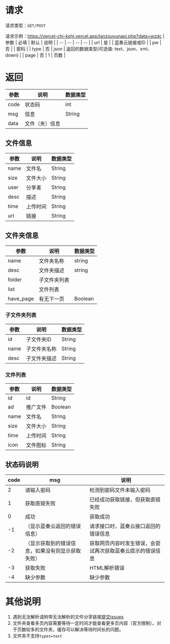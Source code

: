 # 请求
请求类型：`GET/POST`

请求示例：https://vercel-chi-kohl.vercel.app/lanzouyunapi.php?data=wzdc
| 参数 | 必填 | 默认 | 说明 |
| -- | -- | -- | -- |
| url | 是 | | 蓝奏云链接或ID |
| pw | 否 | | 密码 |
| type | 否 | json | 返回的数据类型(可选值: text、json、xml、down) |
| page | 否 | 1 | 页数 |

# 返回

| 参数 | 说明 | 数据类型 |
| -- | -- | -- |
| code | 状态码 | int |
| msg | 信息 | String |
| data | 文件（夹）信息 |  |

## 文件信息
| 参数 | 说明 | 数据类型 |
| -- | -- | -- |
| name | 文件名 | String |
| size | 文件大小 | String |
| user | 分享者 | String |
| desc | 描述 | String |
| time | 上传时间 | String |
| url | 链接 | String |

## 文件夹信息
| 参数 | 说明 | 数据类型 |
| -- | -- | -- |
| name | 文件夹名称 | string |
| desc | 文件夹描述 | string |
| folder | 子文件夹列表 |  |
| list | 文件列表 | |
| have_page | 有无下一页 | Boolean |

### 子文件夹列表
| 参数 | 说明 | 数据类型 |
| -- | -- | -- |
| id | 子文件夹ID | String |
| name | 子文件夹名称 | String |
| desc | 子文件夹描述 | String |

### 文件列表
| 参数 | 说明 | 数据类型 |
| -- | -- | -- |
| id | id | String |
| ad | 推广文件 | Boolean |
| name | 文件名 | String |
| size | 文件大小 | String |
| time | 上传时间 | String |
| icon | 文件图标 | String |

## 状态码说明
| code | msg | 说明 |
| -- | -- | -- |
| 2  | 请输入密码 | 检测到密码文件未输入密码 |
| 1  | 获取直链失败 | 已经成功获取链接，但获取直链失败 |
| 0  | 成功 | 获取成功 |
| -1 | （显示蓝奏云返回的错误信息） | 请求接口时，蓝奏云接口返回的错误信息 |
| -2 | （显示获取到的错误信息，如果没有则显示获取失败） | 获取网页内容时发生错误，会尝试再次获取蓝奏云提示的错误信息 |
| -3 | 获取失败 | HTML解析错误 |
| -4 | 缺少参数 | 缺少参数 |

# 其他说明
1. 遇到无法解析请附带无法解析的文件分享链接[提交issues](https://github.com/wzdc/lanzouyunapi/issues)
2. 文件夹查看多页内容需要等待一定时间才能查看更多页内容（官方限制）。对于页数较多的文件夹，缓存可以解决等待时间长的问题。
3. 文件夹不支持`types=text`
